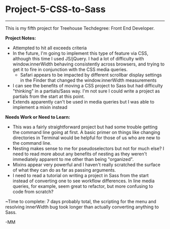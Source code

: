 # Project-5-CSS-to-Sass
----
This is my fifth project for Treehouse Techdegree: Front End Developer.

**Project Notes:**
* Attempted to hit all exceeds criteria
* In the future, I'm going to implement this type of feature via CSS, although this time I used JS/jQuery. I had a lot of difficulty with window.innerWidth behaving consistently across browsers, and trying to get it to fire in conjunction with the CSS media queries.
	* Safari appears to be impacted by different scrollbar display settings in the Finder that changed the window.innerWidth measurements
* I can see the benefits of moving a CSS project to Sass but had difficulty "thinking" in a partials/Sass way. I'm not sure I could write a project as partials from the start at this point.
* Extends apparently can't be used in media queries but I was able to implement a mixin instead

**Needs Work or Need to Learn:**
* This was a fairly straightforward project but had some trouble getting the command line going at first. A basic primer on things like changing directories in Terminal would be helpful for those of us who are new to the command line.
* Nesting makes sense to me for pseudoselectors but not for much else? I need to read more about any benefits of nesting as they weren't immediately apparent to me other than being "organized".
* Mixins appear very powerful and I haven't really scratched the surface of what they can do as far as passing arguments.
* I need to read a tutorial on writing a project in Sass from the start instead of converting one to see workflow differences. In line media queries, for example, seem great to refactor, but more confusing to code from scratch?

~Time to complete: 7 days probably total, the scripting for the menu and resolving innerWidth bug took longer than actually converting anything to Sass.

-MM

